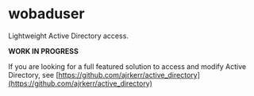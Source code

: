 wobaduser
=========

Lightweight Active Directory access.

**WORK IN PROGRESS**

If you are looking for a full featured solution to access and modify Active Directory, see [https://github.com/ajrkerr/active_directory](https://github.com/ajrkerr/active_directory)
